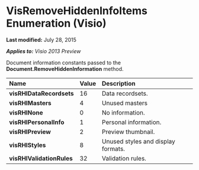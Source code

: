 
# VisRemoveHiddenInfoItems Enumeration (Visio)

 **Last modified:** July 28, 2015

 _**Applies to:** Visio 2013 Preview_

Document information constants passed to the  **Document.RemoveHiddenInformation** method.



|**Name**|**Value**|**Description**|
|:-----|:-----|:-----|
| **visRHIDataRecordsets**|16|Data recordsets.|
| **visRHIMasters**|4|Unused masters|
| **visRHINone**|0|No information.|
| **visRHIPersonalInfo**|1|Personal information.|
| **visRHIPreview**|2|Preview thumbnail.|
| **visRHIStyles**|8|Unused styles and display formats.|
| **visRHIValidationRules**|32|Validation rules.|
